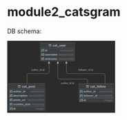 # module2_catsgram
DB schema:

<img src="src/main/resources/cats-db-schema.png" alt="cats-db-schema.png" width="250"/>